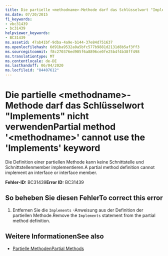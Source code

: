 ```yaml
---
title: Die partielle <methodname>-Methode darf das Schlüsselwort "Implements" nicht verwenden
ms.date: 07/20/2015
f1_keywords:
- vbc31439
- bc31439
helpviewer_keywords:
- BC31439
ms.assetid: 47ab41bf-9dba-4a9e-b144-37e84d751637
ms.openlocfilehash: 6d91ba9532a0a5bfc577b9881d2131d8b5af3ff3
ms.sourcegitcommit: f8c270376ed905f6a8896ce0fe25b4f4b38ff498
ms.translationtype: MT
ms.contentlocale: de-DE
ms.lasthandoff: 06/04/2020
ms.locfileid: "84407612"
---
```

# <a name="partial-method-methodname-cannot-use-the-implements-keyword"></a><span data-ttu-id="1ab42-102">Die partielle \<methodname>-Methode darf das Schlüsselwort "Implements" nicht verwenden</span><span class="sxs-lookup"><span data-stu-id="1ab42-102">Partial method '\<methodname>' cannot use the 'Implements' keyword</span></span>
<span data-ttu-id="1ab42-103">Die Definition einer partiellen Methode kann keine Schnittstelle und Schnittstellenmember implementieren.</span><span class="sxs-lookup"><span data-stu-id="1ab42-103">A partial method definition cannot implement an interface or interface member.</span></span>  
  
 <span data-ttu-id="1ab42-104">**Fehler-ID:** BC31439</span><span class="sxs-lookup"><span data-stu-id="1ab42-104">**Error ID:** BC31439</span></span>  
  
## <a name="to-correct-this-error"></a><span data-ttu-id="1ab42-105">So beheben Sie diesen Fehler</span><span class="sxs-lookup"><span data-stu-id="1ab42-105">To correct this error</span></span>  
  
1. <span data-ttu-id="1ab42-106">Entfernen Sie die `Implements` -Anweisung aus der Definition der partiellen Methode.</span><span class="sxs-lookup"><span data-stu-id="1ab42-106">Remove the `Implements` statement from the partial method definition.</span></span>  
  
## <a name="see-also"></a><span data-ttu-id="1ab42-107">Weitere Informationen</span><span class="sxs-lookup"><span data-stu-id="1ab42-107">See also</span></span>

- [<span data-ttu-id="1ab42-108">Partielle Methoden</span><span class="sxs-lookup"><span data-stu-id="1ab42-108">Partial Methods</span></span>](../programming-guide/language-features/procedures/partial-methods.md)
